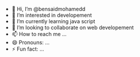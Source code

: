 - 👋 Hi, I’m @bensaidmohamedd
- 👀 I’m interested in developement 
- 🌱 I’m currently learning java script
- 💞️ I’m looking to collaborate on web developement
- 📫 How to reach me ...
- 😄 Pronouns: ...
- ⚡ Fun fact: ...

<!---
bensaidmohamedd/bensaidmohamedd is a ✨ special ✨ repository because its `README.md` (this file) appears on your GitHub profile.
You can click the Preview link to take a look at your changes.
--->
